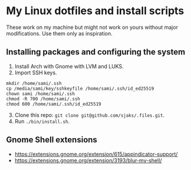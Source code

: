 # My Linux dotfiles and install scripts
These work on my machine but might not work on yours without major modifications. Use them only as inspiration.

## Installing packages and configuring the system

1. Install Arch with Gnome with LVM and LUKS.
2. Import SSH keys.
```
mkdir /home/sami/.ssh
cp /media/sami/key/sshkeyfile /home/sami/.ssh/id_ed25519
chown sami /home/sami/.ssh
chmod -R 700 /home/sami/.ssh
chmod 600 /home/sami/.ssh/id_ed25519
```
3. Clone this repo: `git clone git@github.com/sjaks/.files.git`.
4. Run `./bin/install.sh`.

## Gnome Shell extensions
- https://extensions.gnome.org/extension/615/appindicator-support/
- https://extensions.gnome.org/extension/3193/blur-my-shell/
